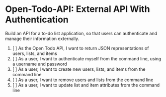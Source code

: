 # Open-Todo-API: External API With Authentication

Build an API for a to-do list application, so that users can authenticate and manage their information externally.

1. [ ] As the Open Todo API, I want to return JSON representations of users, lists, and items
2. [ ] As a user, I want to authenticate myself from the command line, using a username and password
3. [ ] As a user, I want to create new users, lists, and items from the command line
4. [ ] As a user, I want to remove users and lists from the command line
5. [ ] As a user, I want to update list and item attributes from the command line